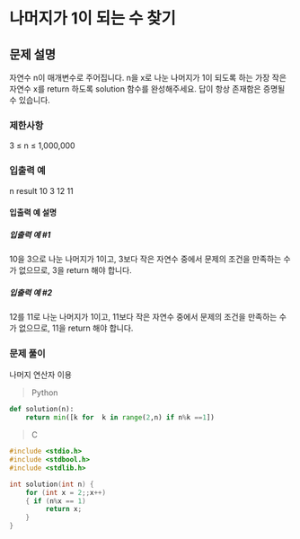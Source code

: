 # 나머지가 1이 되는 수 찾기

## 문제 설명
자연수 n이 매개변수로 주어집니다. n을 x로 나눈 나머지가 1이 되도록 하는 가장 작은 자연수 x를 return 하도록 solution 함수를 완성해주세요. 답이 항상 존재함은 증명될 수 있습니다.

### 제한사항
3 ≤ n ≤ 1,000,000

### 입출력 예
n	result
10	3
12	11
#### 입출력 예 설명
##### 입출력 예 #1

10을 3으로 나눈 나머지가 1이고, 3보다 작은 자연수 중에서 문제의 조건을 만족하는 수가 없으므로, 3을 return 해야 합니다.

##### 입출력 예 #2

12를 11로 나눈 나머지가 1이고, 11보다 작은 자연수 중에서 문제의 조건을 만족하는 수가 없으므로, 11을 return 해야 합니다.



### 문제 풀이

나머지 연산자 이용

> Python

```python
def solution(n):
    return min([k for  k in range(2,n) if n%k ==1])
```



> C

```c
#include <stdio.h>
#include <stdbool.h>
#include <stdlib.h>

int solution(int n) {
    for (int x = 2;;x++)
    { if (n%x == 1)
         return x; 
    }
}
```



